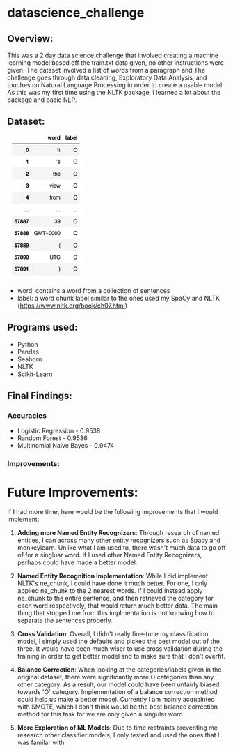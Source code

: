 # datascience_challenge


## Overview:
This was a 2 day data science challenge that involved creating a machine learning model based off the train.txt data given, no other instructions were given. The dataset involved a list of words from a paragraph and The challenge goes through data cleaning, Exploratory Data Analysis, and touches on Natural Language Processing in order to create a usable model. As this was my first time using the NLTK package, I learned a lot about the package and basic NLP. 

## Dataset:
![Given Data](dataset.png "Data")

- word: contains a word from a collection of sentences
- label: a word chunk label similar to the ones used my SpaCy and NLTK (https://www.nltk.org/book/ch07.html)


## Programs used:
* Python
* Pandas
* Seaborn
* NLTK
* Scikit-Learn

## Final Findings:
### Accuracies
* Logistic Regression - 0.9538
* Random Forest - 0.9536
* Multinomial Naive Bayes - 0.9474

### Improvements:
# Future Improvements:
If I had more time, here would be the following improvements that I would implement:
1. __Adding more Named Entity Recognizers__: Through research of named entities, I can across many other entity recognizers such as Spacy and monkeylearn. Unlike what I am used to, there wasn't much data to go off of for a singluar word. If I used other Named Entity Recognizers, perhaps could have made a better model.

2. __Named Entity Recognition Implementation__: While I did implement NLTK's ne_chunk, I could have done it much better. For one, I only applied ne_chunk to the 2 nearest words. If I could instead apply ne_chunk to the entire sentence, and then retrieved the category for each word respectively, that would return much better data. The main thing that stopped me from this implmentation is not knowing how to separate the sentences properly.

3. __Cross Validation__: Overall, I didn't really fine-tune my classification model, I simply used the defaults and picked the best model out of the three. It would have been much wiser to use cross validation during the training in order to get better model and to make sure that I don't overfit. 

4. __Balance Correction__: When looking at the categories/labels given in the original dataset, there were significantly more O categories than any other category. As a result, our model could have been unfairly biased towards 'O' category. Implementation of a balance correction method could help us make a better model. Currently I am mainly acquainted with SMOTE, which I don't think would be the best balance correction method for this task for we are only given a singular word.

5. __More Exploration of ML Models__: Due to time restraints preventing me research other classifier models, I only tested and used the ones that I was familar with
